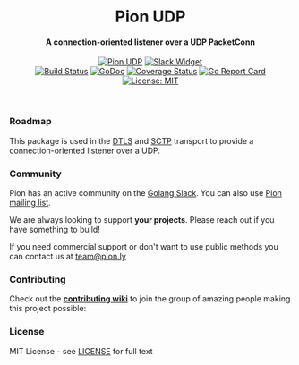 <h1 align="center">
  <br>
  Pion UDP
  <br>
</h1>
<h4 align="center">A connection-oriented listener over a UDP PacketConn</h4>
<p align="center">
  <a href="https://pion.ly"><img src="https://img.shields.io/badge/pion-udp-gray.svg?longCache=true&colorB=brightgreen" alt="Pion UDP"></a>
  <!--<a href="https://sourcegraph.com/github.com/pion/webrtc?badge"><img src="https://sourcegraph.com/github.com/pion/webrtc/-/badge.svg" alt="Sourcegraph Widget"></a>-->
  <a href="https://pion.ly/slack"><img src="https://img.shields.io/badge/join-us%20on%20slack-gray.svg?longCache=true&logo=slack&colorB=brightgreen" alt="Slack Widget"></a>
  <br>
  <a href="https://travis-ci.org/pion/udp"><img src="https://travis-ci.org/pion/udp.svg?branch=master" alt="Build Status"></a>
  <a href="https://pkg.go.dev/github.com/pion/udp"><img src="https://godoc.org/github.com/pion/udp?status.svg" alt="GoDoc"></a>
  <a href="https://codecov.io/gh/pion/udp"><img src="https://codecov.io/gh/pion/udp/branch/master/graph/badge.svg" alt="Coverage Status"></a>
  <a href="https://goreportcard.com/report/github.com/pion/udp"><img src="https://goreportcard.com/badge/github.com/pion/udp" alt="Go Report Card"></a>
  <!--<a href="https://www.codacy.com/app/Sean-Der/webrtc"><img src="https://api.codacy.com/project/badge/Grade/18f4aec384894e6aac0b94effe51961d" alt="Codacy Badge"></a>-->
  <a href="LICENSE"><img src="https://img.shields.io/badge/License-MIT-yellow.svg" alt="License: MIT"></a>
</p>
<br>

### Roadmap
This package is used in the [DTLS](https://github.com/pion/dtls) and [SCTP](https://github.com/pion/sctp) transport to provide a connection-oriented listener over a UDP.

### Community
Pion has an active community on the [Golang Slack](https://pion.ly/slack/). You can also use [Pion mailing list](https://groups.google.com/forum/#!forum/pion).

We are always looking to support **your projects**. Please reach out if you have something to build!

If you need commercial support or don't want to use public methods you can contact us at [team@pion.ly](mailto:team@pion.ly)

### Contributing
Check out the **[contributing wiki](https://github.com/pion/webrtc/wiki/Contributing)** to join the group of amazing people making this project possible:

### License
MIT License - see [LICENSE](LICENSE) for full text
